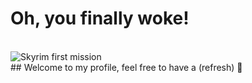 # Oh, you finally woke!
<br>
<img src="https://c.tenor.com/9yJnz-aw5kQAAAAd/hey-you-youre-finally-awake-skyrim.gif" alt="Skyrim first mission"/>
<br> 
## Welcome to my profile, feel free to have a (refresh) 🥤



